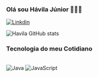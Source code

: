 ### Olá sou Hávila Júnior 👨🏾‍💻



<div>

  [![Linkdin](https://img.shields.io/badge/LinkedIn-0077B5?style=for-the-badge&logo=linkedin&logoColor=white)](www.linkedin.com/in/hávila-j-30247a2b7)

</div>         

</div>

  ![Havila GitHub stats](https://github-readme-stats.vercel.app/api?username=DevHavila&show_icons=true&theme=highcontrast)

</div>

### Tecnologia do meu Cotidiano

</div style="display: inline_block"><br> 
   <img alingn= "center" alt= "Java" src="https://img.shields.io/badge/Java-ED8B00?style=for-the-badge&logo=openjdk&logoColor=white" />
   <img alingn= "center" alt= "JavaScript" src="https://img.shields.io/badge/JavaScript-F7DF1E?style=for-the-badge&logo=javascript&logoColor=black" />
</div>
